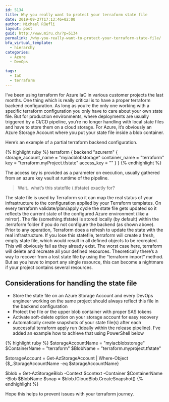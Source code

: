 ```yaml
---
id: 5134
title: Why you really want to protect your terraform state file
date: 2019-09-27T17:13:46+02:00
author: Michael Rüefli
layout: post
guid: http://www.miru.ch/?p=5134
permalink: /why-you-really-want-to-protect-your-terraform-state-file/
bfa_virtual_template:
  - hierarchy
categories:
  - Azure
  - DevOps
  
tags:
  - IaC
  - terraform
---
```

I&#8217;ve been using terraform for Azure IaC in various customer projects the last months. One thing which is really critical is to have a proper terraform backend configuration. As long as you&#8217;re the only one working with a specific terraform configuration you only have to care about your own state file. But for production environments, where deployments are usually triggered by a CI/CD pipeline, you&#8217;re no longer handling with local state files and have to store them on a cloud storage. For Azure, it&#8217;s obviously an Azure Storage Account where you put your state file inside a blob container.

Here&#8217;s an example of a partial terraform backend configuration.

{% highlight ruby %}
terraform {
  backend "azurerm" {
    storage_account_name  = "myiacblobstorage"
    container_name        = "terraform"
    key                   = "terraform.myProject.tfstate"
    access_key           = ""
  }
}
{% endhighlight %}

The access key is provided as a parameter on execution, usually gathered from an azure key vault at runtime of the pipeline.

<blockquote class="wp-block-quote">
  <p>
    Wait.. what&#8217;s this statefile (.tfstate) exactly for?
  </p>
</blockquote>

The state file is used by Terraform so it can map the real status of your infrastructure to the configuration applied by your Terraform templates. On every terraform validate/plan/apply cycle the state file gets updated so it reflects the current state of the configured Azure environment (like a mirror). The file (something.tfstate) is stored locally (by default) within the .terraform folder if you do not configure the backend (as shown above). Prior to any operation, Terraform does a refresh to update the state with the real infrastructure. If you lose this statefile, terraform will create a fresh, empty state file, which would result in all defined objects to be recreated. This will obviously fail as they already exist. The worst case here, terraform will delete and recreate all your defined resources. Theoretically there&#8217;s a way to recover from a lost state file by using the &#8220;terraform import&#8221; method. But as you have to import any single resource, this can become a nightmare if your project contains several resources.

## Considerations for handling the state file

  * Store the state file on an Azure Storage Account and every DevOps engineer working on the same project should always reflect this file in the backend configuration
  * Protect the file or the upper blob container with proper SAS tokens
  * Activate soft-delete option on your storage account for easy recovery
  * Automatically create snapshots of your state file(s) after each successful terraform apply run (ideally within the release pipeline). I&#8217;ve added an example how to achieve that using PowerShell below

{% highlight ruby %}
$storageAccountName = "myiacblobstorage"
$ContainerName = "terraform"
$BlobName = "terraform.myproject.tfstate" 

$storageAccount = Get-AzStorageAccount | Where-Object {$_.StorageAccountName -eq $storageAccountName}

$blob = Get-AzStorageBlob -Context $context -Container $ContainerName -Blob $BlobName
$snap = $blob.ICloudBlob.CreateSnapshot()
{% endhighlight %}

Hope this helps to prevent issues with your terraform journey.
